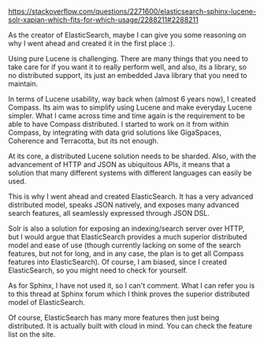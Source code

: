 https://stackoverflow.com/questions/2271600/elasticsearch-sphinx-lucene-solr-xapian-which-fits-for-which-usage/2288211#2288211

As the creator of ElasticSearch, maybe I can give you some reasoning on why I went ahead and created it in the first place :).

Using pure Lucene is challenging. There are many things that you need to take care for if you want it to really perform well, and also, its a library, so no distributed support, its just an embedded Java library that you need to maintain.

In terms of Lucene usability, way back when (almost 6 years now), I created Compass. Its aim was to simplify using Lucene and make everyday Lucene simpler. What I came across time and time again is the requirement to be able to have Compass distributed. I started to work on it from within Compass, by integrating with data grid solutions like GigaSpaces, Coherence and Terracotta, but its not enough.

At its core, a distributed Lucene solution needs to be sharded. Also, with the advancement of HTTP and JSON as ubiquitous APIs, it means that a solution that many different systems with different languages can easily be used.

This is why I went ahead and created ElasticSearch. It has a very advanced distributed model, speaks JSON natively, and exposes many advanced search features, all seamlessly expressed through JSON DSL.

Solr is also a solution for exposing an indexing/search server over HTTP, but I would argue that ElasticSearch provides a much superior distributed model and ease of use (though currently lacking on some of the search features, but not for long, and in any case, the plan is to get all Compass features into ElasticSearch). Of course, I am biased, since I created ElasticSearch, so you might need to check for yourself.

As for Sphinx, I have not used it, so I can't comment. What I can refer you is to this thread at Sphinx forum which I think proves the superior distributed model of ElasticSearch.

Of course, ElasticSearch has many more features then just being distributed. It is actually built with cloud in mind. You can check the feature list on the site.

